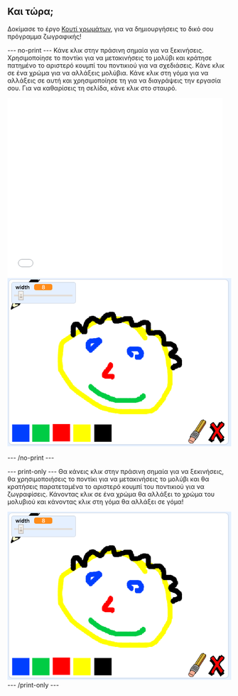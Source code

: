 ## Και τώρα;

Δοκίμασε το έργο [Κουτί χρωμάτων](https://projects.raspberrypi.org/en/projects/paint-box?utm_source=pathway&utm_medium=whatnext&utm_campaign=projects), για να δημιουργήσεις το δικό σου πρόγραμμα ζωγραφικής!

\--- no-print \--- Κάνε κλικ στην πράσινη σημαία για να ξεκινήσεις. Χρησιμοποίησε το ποντίκι για να μετακινήσεις το μολύβι και κράτησε πατημένο το αριστερό κουμπί του ποντικιού για να σχεδιάσεις. Κάνε κλικ σε ένα χρώμα για να αλλάξεις μολύβια. Κάνε κλικ στη γόμα για να αλλάξεις σε αυτή και χρησιμοποίησε τη για να διαγράψεις την εργασία σου. Για να καθαρίσεις τη σελίδα, κάνε κλικ στο σταυρό.

<div class="scratch-preview">
  <iframe allowtransparency="true" width="485" height="402" src="//scratch.mit.edu/projects/embed/267243161/?autostart=false" frameborder="0" scrolling="no"></iframe>
  <img src="images/paint-box-showcase.png">
</div>

\--- /no-print \---

\--- print-only \--- Θα κάνεις κλικ στην πράσινη σημαία για να ξεκινήσεις, θα χρησιμοποιήσεις το ποντίκι για να μετακινήσεις το μολύβι και θα κρατήσεις παρατεταμένα το αριστερό κουμπί του ποντικιού για να ζωγραφίσεις. Κάνοντας κλικ σε ένα χρώμα θα αλλάξει το χρώμα του μολυβιού και κάνοντας κλικ στη γόμα θα αλλάξει σε γόμα!

![showcase](images/paint-box-showcase.png) \--- /print-only \---